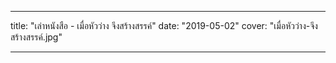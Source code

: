 [comment]: <> (@todo #8:10 เพิ่มบทความ "เล่าหนังสือ - เมื่อหัวว่าง จึงสร้างสรรค์")

---

title: "เล่าหนังสือ - เมื่อหัวว่าง จึงสร้างสรรค์"
date: "2019-05-02"
cover: "เมื่อหัวว่าง-จึงสร้างสรรค์.jpg"

---
